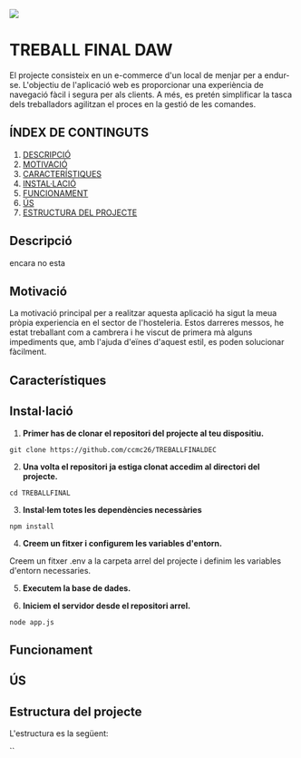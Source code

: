 ![](https://www.google.com/url?sa=i&url=https%3A%2F%2Felegantcode.com%2F2019%2F09%2F29%2Fcors-your-dev-environment-for-node-js-and-react-js%2F&psig=AOvVaw3Zs9Hg-8607yhx4fmjcOSH&ust=1730799672956000&source=images&cd=vfe&opi=89978449&ved=0CBQQjRxqFwoTCMjfrrKxwokDFQAAAAAdAAAAABAE)
# TREBALL FINAL DAW 
El projecte consisteix en un e-commerce d'un local de menjar per a 
endur-se. L'objectiu de l'aplicació web es proporcionar una experiència de navegació 
fàcil i segura per als clients. 
A més, es pretén simplificar la tasca dels treballadors agilitzan el proces 
en la gestió de les comandes.

## ÍNDEX DE CONTINGUTS 
1. [DESCRIPCIÓ](#descripció)
2. [MOTIVACIÓ](#motivació)
2. [CARACTERÍSTIQUES](#característiques)
3. [INSTAL·LACIÓ](#instal·lació) <!-- el link de intal·lacio no redirigeix correctament -->
4. [FUNCIONAMENT](#funcionament)
5. [ÚS](#us)
6. [ESTRUCTURA DEL PROJECTE](#estructura-del-projecte)

## Descripció
encara no esta

## Motivació
La motivació principal per a realitzar aquesta aplicació ha sigut la meua pròpia
experiencia en el sector de l'hosteleria. Estos darreres messos, he estat
treballant com a cambrera i he viscut de primera mà alguns impediments
que, amb l'ajuda d'eïnes d'aquest estil, es poden solucionar fàcilment.

## Característiques


## Instal·lació
1. **Primer has de clonar el repositori del projecte al teu dispositiu.**

`git clone https://github.com/ccmc26/TREBALLFINALDEC`

2. **Una volta el repositori ja estiga clonat accedim al directori del projecte.**

`cd TREBALLFINAL`

3. **Instal·lem totes les dependències necessàries**

`npm install`

4. **Creem un fitxer i configurem les variables d'entorn.**

Creem un fitxer .env a la carpeta arrel del projecte i definim les variables
d'entorn necessaries.

5. **Executem la base de dades.**

6. **Iniciem el servidor desde el repositori arrel.**

`node app.js`

## Funcionament

## ÚS

## Estructura del projecte
L'estructura es la següent: 

``